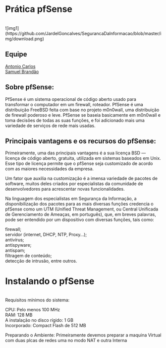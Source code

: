 # Prática pfSense
<br>
![img1](https://github.com/JardelGoncalves/SegurancaDaInformacao/blob/master/img/download.png)

## Equipe
[Antonio Carlos](https://github.com/AnttoniC/Seguranca-da-Informacao)<br>
[Samuel Brandão](https://github.com/SamuelBrandao08/Seguranca)

## Sobre pfSense:

PfSense é um sistema operacional de código aberto usado para transformar o computador em um
firewall, roteador. PfSense é uma distribuição FreeBSD feita com base no projeto m0n0wall, uma distribuição
de firewall poderoso e leve. PfSense se baseia basicamente em m0n0wall e toma decisões de todas as suas
funções, e foi adicionado mais uma variedade de serviços de rede mais usadas.

## Principais vantagens e os recursos do pfSense:
Primeiramente, uma das principais vantagens é a sua licença BSD — licença de código aberto, gratuita, utilizada em sistemas baseados em Unix. Esse tipo de licença permite que o pfSense seja customizado de acordo com as maiores necessidades da empresa.

Um fator que auxilia na customização é a imensa variedade de pacotes de software, muitos deles criados por especialistas da comunidade de desenvolvedores para acrescentar novas funcionalidades.

Na linguagem dos especialistas em Segurança da Informação, a disponibilização dos pacotes para as mais diversas funções credencia o pfSense como um UTM (Unified Threat Management, ou Central Unificada de Gerenciamento de Ameaças, em português), que, em breves palavras, pode ser entendido por um dispositivo com diversas funções, tais como:

firewall;<br>
servidor (internet, DHCP, NTP, Proxy…);<br>
antivírus;<br>
antispyware;<br>
antispam;<br>
filtragem de conteúdo;<br>
detecção de intrusão, entre outros.

# Instalando o pfSense
<br>
Requisitos mínimos do sistema:<br>

CPU:                             Pelo menos 100 MHz<br>
RAM:                             128 MB<br>
A instalação no disco rígido:	   1 GB<br>
Incorporado:                     Compact Flash de 512 MB

Preparando o Ambiente:
Primeiramente devemos preparar a maquina Virtual com duas plcas de redes uma no modo NAT e outra Interna

